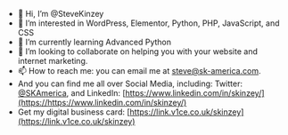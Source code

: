 - 👋 Hi, I’m @SteveKinzey
- 👀 I’m interested in WordPress, Elementor, Python, PHP, JavaScript, and CSS
- 🌱 I’m currently learning Advanced Python
- 💞️ I’m looking to collaborate on helping you with your website and internet marketing.
- 📫 How to reach me: you can email me at steve@sk-america.com.
- And you can find me all over Social Media, including: Twitter: [@SKAmerica](https://x.com/SKAmerica), and LinkedIn: [https://www.linkedin.com/in/skinzey/](https://https://www.linkedin.com/in/skinzey/)
- Get my digital business card: [https://link.v1ce.co.uk/skinzey](https://link.v1ce.co.uk/skinzey)
<!---
SteveKinzey/SteveKinzey is a ✨ special ✨ repository because its `README.md` (this file) appears on your GitHub profile.
You can click the Preview link to take a look at your changes.
--->
